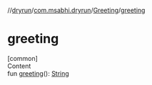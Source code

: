 //[dryrun](../../../index.md)/[com.msabhi.dryrun](../index.md)/[Greeting](index.md)/[greeting](greeting.md)



# greeting  
[common]  
Content  
fun [greeting](greeting.md)(): [String](https://kotlinlang.org/api/latest/jvm/stdlib/kotlin/-string/index.html)  



